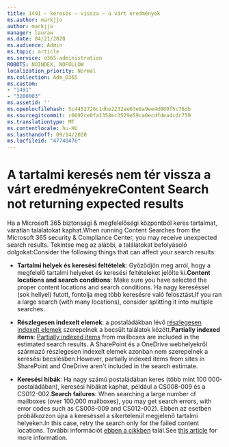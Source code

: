 ```yaml
---
title: 1491 – keresés – vissza – a várt eredmények
ms.author: markjjo
author: markjjo
manager: lauraw
ms.date: 04/21/2020
ms.audience: Admin
ms.topic: article
ms.service: o365-administration
ROBOTS: NOINDEX, NOFOLLOW
localization_priority: Normal
ms.collection: Adm_O365
ms.custom:
- "1491"
- "3200003"
ms.assetid: ''
ms.openlocfilehash: 5c4452726c1dbe2232ee63e8a9ee4d089f5c76db
ms.sourcegitcommit: c6692ce0fa1358ec3529e59ca0ecdfdea4cdc759
ms.translationtype: MT
ms.contentlocale: hu-HU
ms.lasthandoff: 09/14/2020
ms.locfileid: "47740476"
---
```

# <a name="content-search-not-returning-expected-results"></a><span data-ttu-id="f0e23-102">A tartalmi keresés nem tér vissza a várt eredményekre</span><span class="sxs-lookup"><span data-stu-id="f0e23-102">Content Search not returning expected results</span></span>

<span data-ttu-id="f0e23-103">Ha a Microsoft 365 biztonsági & megfelelőségi központból keres tartalmat, váratlan találatokat kaphat.</span><span class="sxs-lookup"><span data-stu-id="f0e23-103">When running Content Searches from the Microsoft 365 security & Compliance Center, you may receive unexpected search results.</span></span> <span data-ttu-id="f0e23-104">Tekintse meg az alábbi, a találatokat befolyásoló dolgokat:</span><span class="sxs-lookup"><span data-stu-id="f0e23-104">Consider the following things that can affect your search results:</span></span>

- <span data-ttu-id="f0e23-105">**Tartalmi helyek és keresési feltételek**: Győződjön meg arról, hogy a megfelelő tartalmi helyeket és keresési feltételeket jelölte ki.</span><span class="sxs-lookup"><span data-stu-id="f0e23-105">**Content locations and search conditions**: Make sure you have selected the proper content locations and search conditions.</span></span> <span data-ttu-id="f0e23-106">Ha nagy kereséssel (sok hellyel) futott, fontolja meg több keresésre való felosztást.</span><span class="sxs-lookup"><span data-stu-id="f0e23-106">If you ran a large search (with many locations), consider splitting it into multiple searches.</span></span>

- <span data-ttu-id="f0e23-107">**Részlegesen indexelt elemek**: a postaládákban lévő  [részlegesen indexelt elemek](https://docs.microsoft.com/microsoft-365/compliance/partially-indexed-items-in-content-search) szerepelnek a becsült találatok között.</span><span class="sxs-lookup"><span data-stu-id="f0e23-107">**Partially indexed items**:  [Partially indexed items](https://docs.microsoft.com/microsoft-365/compliance/partially-indexed-items-in-content-search) from mailboxes are included in the estimated search results.</span></span> <span data-ttu-id="f0e23-108">A SharePoint és a OneDrive webhelyekről származó részlegesen indexelt elemek azonban nem szerepelnek a keresési becslésben.</span><span class="sxs-lookup"><span data-stu-id="f0e23-108">However, partially indexed items from sites in SharePoint and OneDrive aren't included in the search estimate.</span></span>

- <span data-ttu-id="f0e23-109">**Keresési hibák**: Ha nagy számú postaládában keres (több mint 100 000-postaládában), keresési hibákat kaphat, például a CS008-009 és a CS012-002.</span><span class="sxs-lookup"><span data-stu-id="f0e23-109">**Search failures**: When searching a large number of mailboxes (over 100,000 mailboxes), you may get search errors, with error codes such as CS008-009 and CS012-002).</span></span> <span data-ttu-id="f0e23-110">Ebben az esetben próbálkozzon újra a kereséssel a sikertelenül megjelenő tartalmi helyeken.</span><span class="sxs-lookup"><span data-stu-id="f0e23-110">In this case, retry the search only for the failed content locations.</span></span> <span data-ttu-id="f0e23-111">További információt  [ebben a cikkben](https://docs.microsoft.com/microsoft-365/compliance/retry-failed-content-search) talál.</span><span class="sxs-lookup"><span data-stu-id="f0e23-111">See  [this article](https://docs.microsoft.com/microsoft-365/compliance/retry-failed-content-search) for more information.</span></span>
